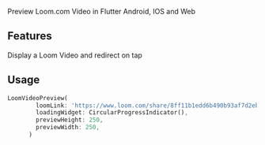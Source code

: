  
Preview Loom.com Video in Flutter Android, IOS and Web

## Features

Display a Loom Video and redirect on tap


## Usage

```dart
LoomVideoPreview(
        loomLink: 'https://www.loom.com/share/8ff11b1edd6b490b93af7d2eb6f91862',
        loadingWidget: CircularProgressIndicator(),
        previewHeight: 250,
        previewWidth: 250,
      )
```

 
